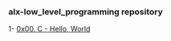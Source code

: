 ### alx-low_level_programming repository

1- [0x00. C - Hello, World](https://github.com/8srael/alx-low_level_programming/0x00-hello_world)

